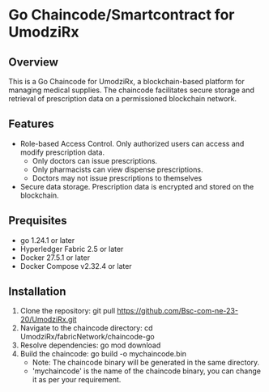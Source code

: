 # Go Chaincode/Smartcontract for UmodziRx

## Overview 
This is a Go Chaincode for UmodziRx, a blockchain-based platform for managing medical supplies. The chaincode facilitates secure storage and retrieval of prescription data on a permissioned blockchain network.

## Features
- Role-based Access Control. Only authorized users can access and modify prescription data. 
    - Only doctors can issue prescriptions.
    - Only pharmacists can view dispense prescriptions.
    - Doctors may not issue prescriptions to themselves
- Secure data storage. Prescription data is encrypted and stored on the blockchain.

## Prequisites
- go 1.24.1 or later
- Hyperledger Fabric 2.5 or later
- Docker 27.5.1 or later
- Docker Compose v2.32.4 or later

## Installation
1. Clone the repository: git pull https://github.com/Bsc-com-ne-23-20/UmodziRx.git
2. Navigate to the chaincode directory: cd UmodziRx/fabricNetwork/chaincode-go
3. Resolve dependencies: go mod download
4. Build the chaincode: go build -o mychaincode.bin
    - Note: The chaincode binary will be generated in the same directory.
    - 'mychaincode' is the name of the chaincode binary, you can change it as per your requirement.